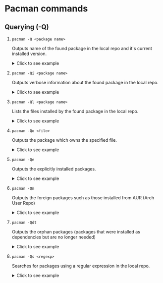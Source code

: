 # Pacman commands

## Querying (-Q)

1. `pacman -Q <package name>`

    Outputs name of the found package in the local repo and it's current installed version. 
    <details>
    <summary>Click to see example</summary>
    $ pacman -Q xclip </br>
    xclip 0.13-3
    </details>

2. `pacman -Qi <package name>`

    Outputs verbose information about the found package in the local repo.
    <details>
    <summary>Click to see example</summary>
    $ pacman -Qi xclip </br>
    Name            : xclip </br>
    Version         : 0.13-3 </br>
    Description     : Command line interface to the X11 clipboard </br>
    Architecture    : x86_64 </br>
    URL             : https://github.com/astrand/xclip </br>
    Licenses        : GPL </br>
    Groups          : None </br>
    Provides        : None </br>
    Depends On      : libxmu </br>
    Optional Deps   : None </br>
    Required By     : None </br>
    Optional For    : None </br>
    Conflicts With  : None </br>
    Replaces        : None </br>
    Installed Size  : 34.39 KiB </br>
    Packager        : Felix Yan <felixonmars@archlinux.org> </br>
    Build Date      : Sat 16 May 2020 03:56:14 PM UTC </br>
    Install Date    : Sun 21 Feb 2021 11:09:59 AM UTC </br>
    Install Reason  : Explicitly installed </br>
    Install Script  : No </br>
    Validated By    : Signature </br>
    </details>

3. `pacman -Ql <package name>`

    Lists the files installed by the found package in the local repo.
    <details>
    <summary>Click to see example</summary>
    $ pacman -Ql xclip </br>
    xclip /usr/ </br>
    xclip /usr/bin/ </br>
    xclip /usr/bin/xclip </br>
    xclip /usr/bin/xclip-copyfile </br>
    xclip /usr/bin/xclip-cutfile </br>
    xclip /usr/bin/xclip-pastefile </br>
    xclip /usr/share/ </br>
    xclip /usr/share/man/ </br>
    xclip /usr/share/man/man1/ </br>
    xclip /usr/share/man/man1/xclip-copyfile.1.gz </br>
    xclip /usr/share/man/man1/xclip.1.gz </br>
    </details>

4. `pacman -Qo <file>`

    Outputs the package which owns the specified file.
    <details>
    <summary>Click to see example</summary>
    $ pacman -Qo /usr/include/SDL2/SDL.h </br>
    /usr/include/SDL2/SDL.h is owned by sdl2 2.0.14-1
    </details>

5. `pacman -Qe`

    Outputs the explicitly installed packages.
    <details>
    <summary>Click to see example</summary>
    $ pacman -Qe </br>
    acpi 1.7-3 </br>
    acpid 2.0.32-2 </br>
    alsa-firmware 1.2.4-2 </br>
    alsa-utils 1.2.4-2 </br>
    android-tools 30.0.5-1 </br>
    android-udev 20201003-1 </br>
    apparmor 3.0.1-1 </br>
    appimagelauncher 2.2.0-4 </br>
    ark 20.12.2-1 </br>
    autoconf 2.71-1 </br>
    ...
    </details>


6. `pacman -Qm`

    Outputs the foreign packages such as those installed from AUR (Arch User Repo)
    <details>
    <summary>Click to see example</summary>
    $ pacman -Qm</br>
    plex-media-player 2.58.0-4 </br>
    ttf-ms-fonts 2.0-12 </br>
    </details>

7. `pacman -Qdt`

    Outputs the orphan packages (packages that were installed as dependencies but are no longer needed)
    <details>
    <summary>Click to see example</summary>
    $ pacman -Qdt</br>
    go 2:1.48.0-2 </br>
    </details>

8. `pacman -Qs <regexp>`

    Searches for packages using a regular expression in the local repo.
    <details>
    <summary>Click to see example</summary>
    $ pacman -Qs clip</br>
    local/xclip 0.13-3 </br>
    &nbsp;&nbsp;&nbsp;&nbsp;Command line interface to the X11 clipboard </br>

    </details>

